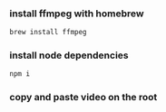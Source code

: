 ### install ffmpeg with homebrew

```bash
brew install ffmpeg

```

### install node dependencies

```bash
npm i
```

### copy and paste video on the root
